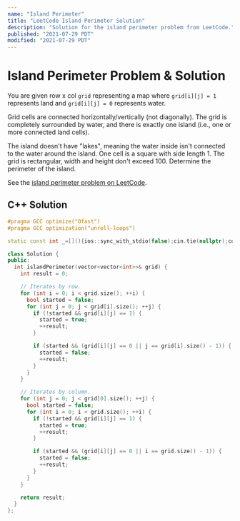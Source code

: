 ```yaml
---
name: "Island Perimeter"
title: "LeetCode Island Perimeter Solution"
description: "Solution for the island perimeter problem from LeetCode."
published: "2021-07-29 PDT"
modified: "2021-07-29 PDT"
---
```


# Island Perimeter Problem & Solution

You are given row x col `grid` representing a map where `grid[i][j] = 1` represents land and `grid[i][j] = 0` represents water.

Grid cells are connected horizontally/vertically (not diagonally).
The grid is completely surrounded by water, and there is exactly one island (i.e., one or more connected land cells).

The island doesn't have "lakes", meaning the water inside isn't connected to the water around the island.
One cell is a square with side length 1.
The grid is rectangular, width and height don't exceed 100.
Determine the perimeter of the island.

See the [island perimeter problem on LeetCode](https://leetcode.com/problems/island-perimeter).

## C++ Solution

```cpp
#pragma GCC optimize("Ofast")
#pragma GCC optimization("unroll-loops")

static const int _=[](){ios::sync_with_stdio(false);cin.tie(nullptr);cout.tie(nullptr);return 0;}();

class Solution {
public:
  int islandPerimeter(vector<vector<int>>& grid) {
    int result = 0;

    // Iterates by row.
    for (int i = 0; i < grid.size(); ++i) {
      bool started = false;
      for (int j = 0; j < grid[i].size(); ++j) {
        if (!started && grid[i][j] == 1) {
          started = true;
          ++result;
        }

        if (started && (grid[i][j] == 0 || j == grid[i].size() - 1)) {
          started = false;
          ++result;
        }
      }
    }

    // Iterates by column.
    for (int j = 0; j < grid[0].size(); ++j) {
      bool started = false;
      for (int i = 0; i < grid.size(); ++i) {
        if (!started && grid[i][j] == 1) {
          started = true;
          ++result;
        }

        if (started && (grid[i][j] == 0 || i == grid.size() - 1)) {
          started = false;
          ++result;
        }
      }
    }

    return result;
  }
};
```
